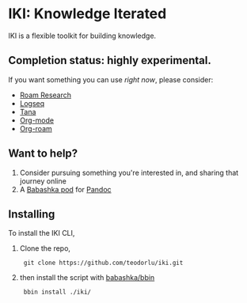 # IKI: Knowledge Iterated

IKI is a flexible toolkit for building knowledge.

## Completion status: highly experimental.

If you want something you can use *right now*, please consider:

- [Roam Research]
- [Logseq]
- [Tana]
- [Org-mode]
- [Org-roam]

[Roam Research]: https://roamresearch.com/
[Logseq]: https://logseq.com/
[Tana]: https://tana.inc/
[Org-mode]: https://orgmode.org/
[Org-roam]: https://www.orgroam.com/

## Want to help?

1. Consider pursuing something you're interested in, and sharing that journey online
2. A [Babashka pod] for [Pandoc]

[Babashka pod]: https://github.com/babashka/pods
[Pandoc]: https://pandoc.org/

## Installing

To install the IKI CLI,

1. Clone the repo,

        git clone https://github.com/teodorlu/iki.git
        
2. then install the script with [babashka/bbin][babashka-bbin]

        bbin install ./iki/

[babashka-bbin]: https://github.com/babashka/bbin
